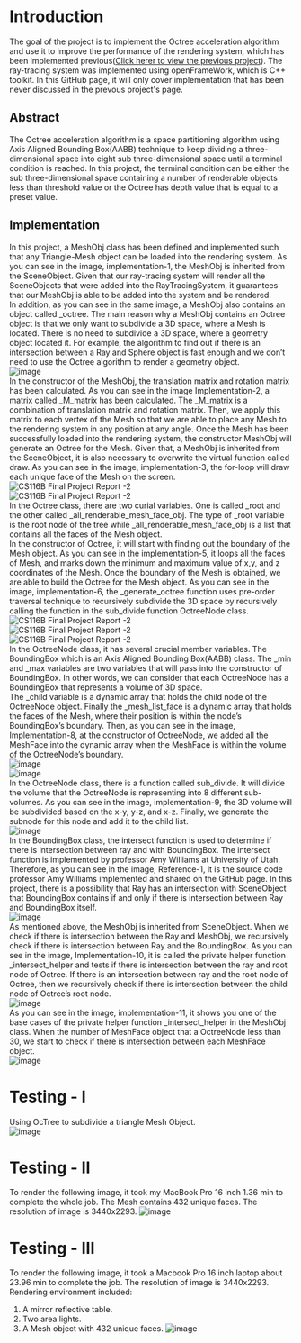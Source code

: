 # Introduction
The goal of the project is to implement the Octree acceleration algorithm and use it to improve the performance of the rendering system, which has been implemented previous([Click herer to view the previous project](https://github.com/lihing1994/Rendering-image)). The ray-tracing system was implemented using openFrameWork, which is C++ toolkit. In this GitHub page, it will only cover implementation that has been never discussed in the prevous project's page.

## Abstract
The Octree acceleration algorithm is a space partitioning algorithm using Axis Aligned Bounding Box(AABB) technique to keep dividing a three-dimensional space into eight sub three-dimensional space until a terminal condition is reached. In this project, the terminal condition can be either the sub three-dimensional space containing a number of renderable objects less than threshold value or the Octree has depth value that is equal to a preset value. 

## Implementation
In this project, a MeshObj class has been defined and implemented such that any Triangle-Mesh object can be loaded into the rendering system. As you can see in the image, implementation-1, the MeshObj is inherited from the SceneObject. Given that our ray-tracing system will render all the SceneObjects that were added into the RayTracingSystem, it guarantees that our MeshObj is able to be added into the system and be rendered. <br />
In addition, as you can see in the same image, a MeshObj also contains an object called _octree. The main reason why a MeshObj contains an Octree object is that we only want to subdivide a 3D space, where a Mesh is located. There is no need to subdivide a 3D space, where a geometry object located it. For example, the algorithm to find out if there is an intersection between a Ray and Sphere object is fast enough and we don’t need to use the Octree algorithm to render a geometry object.  
    ![image](https://user-images.githubusercontent.com/25276186/126746407-4b4fd22d-1875-4d0e-be5c-548ba4bddefa.png) <br />
In the constructor of the MeshObj, the translation matrix and rotation matrix has been
calculated. As you can see in the image Implementation-2, a matrix called _M_matrix has
been calculated. The _M_matrix is a combination of translation matrix and rotation matrix.
Then, we apply this matrix to each vertex of the Mesh so that we are able to
place any Mesh to the rendering system in any position at any angle. Once the Mesh has been
successfully loaded into the rendering system, the constructor MeshObj will generate an
Octree for the Mesh. Given that, a MeshObj is inherited from the SceneObject, it is also
necessary to overwrite the virtual function called draw. As you can see in the image,
implementation-3, the for-loop will draw each unique face of the Mesh on the screen.
 ![CS116B Final Project Report -2](https://user-images.githubusercontent.com/25276186/126746527-e15c9ea9-3d2a-4ba7-bba7-b6a86b42df1f.jpg) <br/>
 ![CS116B Final Project Report -2](https://user-images.githubusercontent.com/25276186/126746685-7baf372a-963b-401c-be17-1c916121749d.jpg) <br/>
In the Octree class, there are two curial variables. One is called _root and the other
called _all_renderable_mesh_face_obj. The type of _root variable is the root node of the tree
while _all_renderable_mesh_face_obj is a list that contains all the faces of the Mesh object.
<br/>
In the constructor of Octree, it will start with finding out the boundary of the Mesh
object. As you can see in the implementation-5, it loops all the faces of Mesh, and marks
down the minimum and maximum value of x,y, and z coordinates of the Mesh. Once the
boundary of the Mesh is obtained, we are able to build the Octree for the Mesh object. As
you can see in the image, implementation-6, the _generate_octree function uses pre-order
traversal technique to recursively subdivide the 3D space by recursively calling the function
in the sub_divide function OctreeNode class. <br/>
![CS116B Final Project Report -2](https://user-images.githubusercontent.com/25276186/126746725-4dcb9c21-e2b3-4390-8446-a06a95ba5246.jpg) <br />
![CS116B Final Project Report -2](https://user-images.githubusercontent.com/25276186/126746729-8577f2e3-55d9-4888-8b46-ecfc9398e0ad.jpg)<br />
![CS116B Final Project Report -2](https://user-images.githubusercontent.com/25276186/126746739-8d9409c9-3958-46f9-bbe5-77c30388e306.jpg)<br />
In the OctreeNode class, it has several crucial member variables. The BoundingBox
which is an Axis Aligned Bounding Box(AABB) class. The _min and _max variables are
two variables that will pass into the constructor of BoundingBox. In other words, we can
consider that each OctreeNode has a BoundingBox that represents a volume of 3D space.
<br/>
The _child variable is a dynamic array that holds the child node of the OctreeNode
object. Finally the _mesh_list_face is a dynamic array that holds the faces of the Mesh,
where their position is within the node’s BoundingBox’s boundary. Then, as you can see in
the image, Implementation-8, at the constructor of OctreeNode, we added all the MeshFace
into the dynamic array when the MeshFace is within the volume of the OctreeNode’s
boundary.<br/>
![image](https://user-images.githubusercontent.com/25276186/126746813-0df032f2-111d-4503-9218-f144770bee02.png) <br/>
![image](https://user-images.githubusercontent.com/25276186/126746818-229eb868-db49-4709-86d9-34d7d94f5349.png)<br/>
In the OctreeNode class, there is a function called sub_divide. It will divide the
volume that the OctreeNode is representing into 8 different sub-volumes. As you can see in
the image, implementation-9, the 3D volume will be subdivided based on the x-y, y-z, and
x-z. Finally, we generate the subnode for this node and add it to the child list.<br/>
![image](https://user-images.githubusercontent.com/25276186/126746854-e0ede7be-265a-4873-95fc-9d72697bdd8e.png) <br/>
In the BoundingBox class, the intersect function is used to determine if there is
intersection between ray and with BoundingBox. The intersect function is implemented by
professor Amy Williams at University of Utah. Therefore, as you can see in the image,
Reference-1, it is the source code professor Amy Williams implemented and shared on the
GitHub page. In this project, there is a possibility that Ray has an intersection with
SceneObject that BoundingBox contains if and only if there is intersection between Ray and
BoundingBox itself.<br/>
![image](https://user-images.githubusercontent.com/25276186/126746888-74041550-9307-4575-bcc0-1ca0da9bd7ac.png)<br/>
As mentioned above, the MeshObj is inherited from SceneObject. When we check if
there is intersection between the Ray and MeshObj, we recursively check if there is
intersection between Ray and the BoundingBox. As you can see in the image,
Implementation-10, it is called the private helper function _intersect_helper and tests if there
is intersection between the ray and root node of Octree. If there is an intersection between ray
and the root node of Octree, then we recursively check if there is intersection between the
child node of Octree’s root node.<br/>
![image](https://user-images.githubusercontent.com/25276186/126746922-dab3174a-9ac0-4087-8d53-e4d746242345.png)<br/>
As you can see in the image, implementation-11, it shows you one of the base cases
of the private helper function _intersect_helper in the MeshObj class. When the number of
MeshFace object that a OctreeNode less than 30, we start to check if there is intersection
between each MeshFace object.<br/>
![image](https://user-images.githubusercontent.com/25276186/126746955-a4101cc3-06c0-4c79-be3e-34e98171ca37.png)<br/>


# Testing - I
Using OcTree to subdivide a triangle Mesh Object. <br/>
![image](https://user-images.githubusercontent.com/25276186/126747205-19c6c3f5-fd76-4bcb-aba5-f565fdd42f3e.png)<br/>

# Testing - II
To render the following image, it took my MacBook Pro 16 inch 1.36 min to complete the
whole job. The Mesh contains 432 unique faces. The resolution of image is 3440x2293.
![image](https://user-images.githubusercontent.com/25276186/126747326-6ae40e8e-adf8-4ba7-a4da-86a005b3ab20.png)

# Testing - III
To render the following image, it took a Macbook Pro 16 inch laptop about 23.96 min to
complete the job. The resolution of image is 3440x2293.
Rendering environment included:
1. A mirror reflective table.
2. Two area lights.
3. A Mesh object with 432 unique faces.
![image](https://user-images.githubusercontent.com/25276186/126747469-e0af52fc-3e0a-41ba-aee2-8b09040857ac.png)

